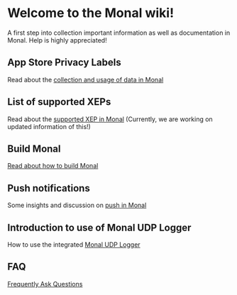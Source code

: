 # **Welcome to the Monal wiki!**

A first step into collection important information as well as documentation in Monal. Help is highly appreciated!

## App Store Privacy Labels
Read about the [collection and usage of data in Monal](https://github.com/anurodhp/Monal/wiki/App-Store-Privacy-Labels)

## List of supported XEPs
Read about the [supported XEP in Monal](https://github.com/anurodhp/Monal/blob/develop/XEPsupport.md) (Currently, we are working on updated information of this!)

## Build Monal
[Read about how to build Monal](https://github.com/monal-im/Monal/wiki/Building-Monal)

## Push notifications
Some insights and discussion on [push in Monal](https://github.com/anurodhp/Monal/issues/354)

## Introduction to use of Monal UDP Logger
How to use the integrated [Monal UDP Logger](https://github.com/anurodhp/Monal/wiki/Introduction-to-use-of-Monal-UDP-Logger)

## FAQ
[Frequently Ask Questions](https://github.com/anurodhp/Monal/wiki/FAQ---Frequently-Ask-Questions)